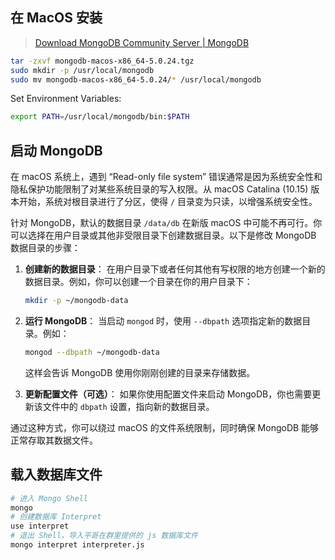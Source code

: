 ## 在 MacOS 安装

> [Download MongoDB Community Server | MongoDB](https://www.mongodb.com/try/download/community)

```bash
tar -zxvf mongodb-macos-x86_64-5.0.24.tgz
sudo mkdir -p /usr/local/mongodb
sudo mv mongodb-macos-x86_64-5.0.24/* /usr/local/mongodb
```

Set Environment Variables:

```bash
export PATH=/usr/local/mongodb/bin:$PATH
```

## 启动 MongoDB

在 macOS 系统上，遇到 “Read-only file system” 错误通常是因为系统安全性和隐私保护功能限制了对某些系统目录的写入权限。从 macOS Catalina (10.15) 版本开始，系统对根目录进行了分区，使得 `/` 目录变为只读，以增强系统安全性。

针对 MongoDB，默认的数据目录 `/data/db` 在新版 macOS 中可能不再可行。你可以选择在用户目录或其他非受限目录下创建数据目录。以下是修改 MongoDB 数据目录的步骤：

1. **创建新的数据目录**：
   在用户目录下或者任何其他有写权限的地方创建一个新的数据目录。例如，你可以创建一个目录在你的用户目录下：

   ```bash
   mkdir -p ~/mongodb-data
   ```

1. **运行 MongoDB**：
   当启动 `mongod` 时，使用 `--dbpath` 选项指定新的数据目录。例如：

   ```bash
   mongod --dbpath ~/mongodb-data
   ```

   这样会告诉 MongoDB 使用你刚刚创建的目录来存储数据。

1. **更新配置文件（可选）**：
   如果你使用配置文件来启动 MongoDB，你也需要更新该文件中的 `dbpath` 设置，指向新的数据目录。

通过这种方式，你可以绕过 macOS 的文件系统限制，同时确保 MongoDB 能够正常存取其数据文件。

## 载入数据库文件

```bash
# 进入 Mongo Shell
mongo
# 创建数据库 Interpret
use interpret
# 退出 Shell，导入平哥在群里提供的 js 数据库文件
mongo interpret interpreter.js
```
